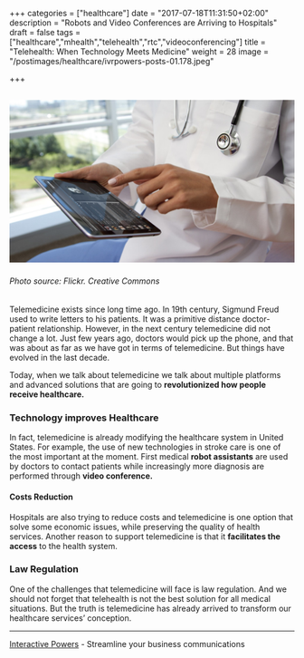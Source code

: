 +++
categories = ["healthcare"]
date = "2017-07-18T11:31:50+02:00"
description = "Robots and Video Conferences are Arriving to Hospitals"
draft = false
tags = ["healthcare","mhealth","telehealth","rtc","videoconferencing"]
title = "Telehealth: When Technology Meets Medicine"
weight = 28
image = "/postimages/healthcare/ivrpowers-posts-01.178.jpeg"

+++

![Surgery](/postimages/healthcare/ivrpowers-posts-01.178.jpeg)
------------
###### Photo source: Flickr. Creative Commons

 
Telemedicine exists since long time ago. In 19th century, Sigmund Freud used to write letters to his patients. It was a primitive distance doctor-patient relationship. However, in the next century telemedicine did not change a lot. Just few years ago, doctors would pick up the phone, and that was about as far as we have got in terms of telemedicine.  But things have evolved in the last decade.
 
Today, when we talk about telemedicine we talk about multiple platforms and advanced solutions that are going to **revolutionized how people receive healthcare.**
 
### Technology improves Healthcare
 
In fact, telemedicine is already modifying the healthcare system in United States. For example, the use of new technologies in stroke care is one of the most important at the moment. First medical **robot assistants** are used by doctors to contact patients while increasingly more diagnosis are performed  through **video conference.**

#### Costs Reduction 

Hospitals are also trying to reduce costs and telemedicine is one option that solve some economic issues, while preserving the quality of health services. Another reason to support telemedicine is that it **facilitates the access** to the health system.

### Law Regulation
 
One of the challenges that telemedicine will face is law regulation. And we should not forget that telehealth is not the best solution for all medical situations. But the truth is telemedicine has already arrived to transform our healthcare services’ conception. 


---
[Interactive Powers](http://www.ivrpowers.com/ ) - Streamline your business communications

 

 